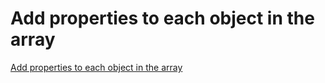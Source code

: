 # Add properties to each object in the array
[Add properties to each object in the array](https://aiwithcloud.com/2022/09/15/add_properties_to_each_object_in_the_array/)